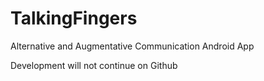 # TalkingFingers
Alternative and Augmentative Communication Android App

Development will not continue on Github
